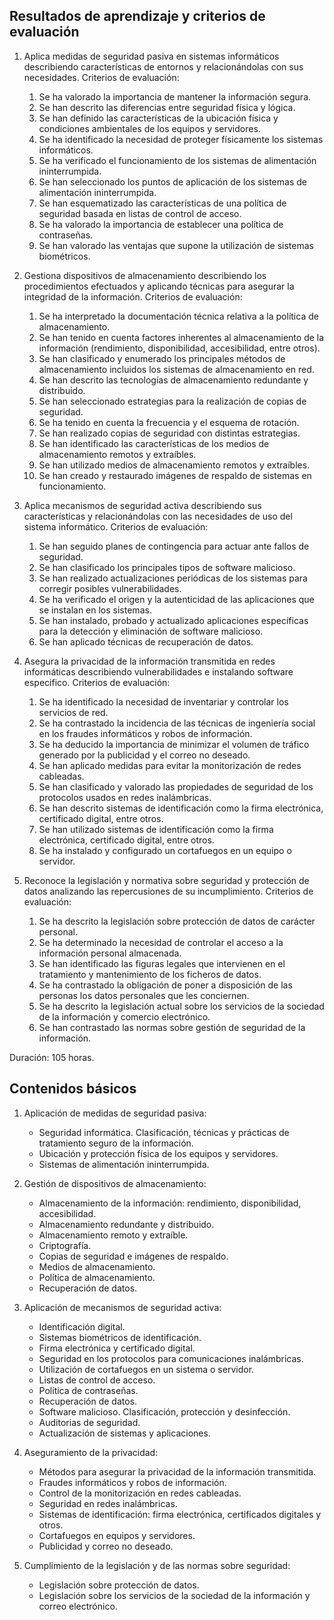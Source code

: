 ## Resultados de aprendizaje y criterios de evaluación

1. Aplica medidas de seguridad pasiva en sistemas informáticos describiendo características de entornos y relacionándolas con sus necesidades. Criterios de evaluación:
    1. Se ha valorado la importancia de mantener la información segura.
    2. Se han descrito las diferencias entre seguridad física y lógica.
    3. Se han definido las características de la ubicación física y condiciones ambientales de los equipos y servidores.
    4. Se ha identificado la necesidad de proteger físicamente los sistemas informáticos.
    5. Se ha verificado el funcionamiento de los sistemas de alimentación ininterrumpida.
    6. Se han seleccionado los puntos de aplicación de los sistemas de alimentación ininterrumpida.
    7. Se han esquematizado las características de una política de seguridad basada en listas de control de acceso.
    8. Se ha valorado la importancia de establecer una política de contraseñas.
    9. Se han valorado las ventajas que supone la utilización de sistemas biométricos.

2. Gestiona dispositivos de almacenamiento describiendo los procedimientos efectuados y aplicando técnicas para asegurar la integridad de la información. Criterios de evaluación:
    1. Se ha interpretado la documentación técnica relativa a la política de almacenamiento.
    2. Se han tenido en cuenta factores inherentes al almacenamiento de la información (rendimiento, disponibilidad, accesibilidad, entre otros).
    3. Se han clasificado y enumerado los principales métodos de almacenamiento incluidos los sistemas de almacenamiento en red.
    4. Se han descrito las tecnologías de almacenamiento redundante y distribuido.
    5. Se han seleccionado estrategias para la realización de copias de seguridad.
    6. Se ha tenido en cuenta la frecuencia y el esquema de rotación.
    7. Se han realizado copias de seguridad con distintas estrategias.
    8. Se han identificado las características de los medios de almacenamiento remotos y extraíbles.
    9. Se han utilizado medios de almacenamiento remotos y extraíbles.
    10. Se han creado y restaurado imágenes de respaldo de sistemas en funcionamiento.

3. Aplica mecanismos de seguridad activa describiendo sus características y relacionándolas con las necesidades de uso del sistema informático. Criterios de evaluación:
    1. Se han seguido planes de contingencia para actuar ante fallos de seguridad.
    2. Se han clasificado los principales tipos de software malicioso.
    3. Se han realizado actualizaciones periódicas de los sistemas para corregir posibles vulnerabilidades.
    4. Se ha verificado el origen y la autenticidad de las aplicaciones que se instalan en los sistemas.
    5. Se han instalado, probado y actualizado aplicaciones específicas para la detección y eliminación de software malicioso.
    6. Se han aplicado técnicas de recuperación de datos.

4. Asegura la privacidad de la información transmitida en redes informáticas describiendo vulnerabilidades e instalando software especifico. Criterios de evaluación:
    1. Se ha identificado la necesidad de inventariar y controlar los servicios de red.
    2. Se ha contrastado la incidencia de las técnicas de ingeniería social en los fraudes informáticos y robos de información.
    3. Se ha deducido la importancia de minimizar el volumen de tráfico generado por la publicidad y el correo no deseado.
    4. Se han aplicado medidas para evitar la monitorización de redes cableadas.
    5. Se han clasificado y valorado las propiedades de seguridad de los protocolos usados en redes inalámbricas.
    6. Se han descrito sistemas de identificación como la firma electrónica, certificado digital, entre otros.
    7. Se han utilizado sistemas de identificación como la firma electrónica, certificado digital, entre otros.
    8. Se ha instalado y configurado un cortafuegos en un equipo o servidor.

5. Reconoce la legislación y normativa sobre seguridad y protección de datos analizando las repercusiones de su incumplimiento. Criterios de evaluación:
    1. Se ha descrito la legislación sobre protección de datos de carácter personal.
    2. Se ha determinado la necesidad de controlar el acceso a la información personal almacenada.
    3. Se han identificado las figuras legales que intervienen en el tratamiento y mantenimiento de los ficheros de datos.
    4. Se ha contrastado la obligación de poner a disposición de las personas los datos personales que les conciernen.
    5. Se ha descrito la legislación actual sobre los servicios de la sociedad de la información y comercio electrónico.
    6. Se han contrastado las normas sobre gestión de seguridad de la información.

Duración: 105 horas.

## Contenidos básicos

1. Aplicación de medidas de seguridad pasiva:
    - Seguridad informática. Clasificación, técnicas y prácticas de tratamiento seguro de la información.
    - Ubicación y protección física de los equipos y servidores.
    - Sistemas de alimentación ininterrumpida.

2. Gestión de dispositivos de almacenamiento:
    - Almacenamiento de la información: rendimiento, disponibilidad, accesibilidad.
    - Almacenamiento redundante y distribuido.
    - Almacenamiento remoto y extraíble.
    - Criptografía.
    - Copias de seguridad e imágenes de respaldo.
    - Medios de almacenamiento.
    - Política de almacenamiento.
    - Recuperación de datos.

3. Aplicación de mecanismos de seguridad activa:
    - Identificación digital.
    - Sistemas biométricos de identificación.
    - Firma electrónica y certificado digital.
    - Seguridad en los protocolos para comunicaciones inalámbricas.
    - Utilización de cortafuegos en un sistema o servidor.
    - Listas de control de acceso.
    - Política de contraseñas.
    - Recuperación de datos.
    - Software malicioso. Clasificación, protección y desinfección.
    - Auditorias de seguridad.
    - Actualización de sistemas y aplicaciones.

4. Aseguramiento de la privacidad:
    - Métodos para asegurar la privacidad de la información transmitida.
    - Fraudes informáticos y robos de información.
    - Control de la monitorización en redes cableadas.
    - Seguridad en redes inalámbricas.
    - Sistemas de identificación: firma electrónica, certificados digitales y otros.
    - Cortafuegos en equipos y servidores.
    - Publicidad y correo no deseado.

5. Cumplimiento de la legislación y de las normas sobre seguridad:
    - Legislación sobre protección de datos.
    - Legislación sobre los servicios de la sociedad de la información y correo electrónico.